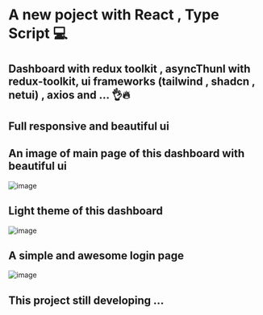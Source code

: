 # A new poject with React , Type Script 💻
## Dashboard with redux toolkit , asyncThunl with redux-toolkit, ui frameworks (tailwind , shadcn , netui) , axios and ... 👌🔥
## Full responsive and beautiful ui

## An image of main page of this dashboard with beautiful ui
![image](https://github.com/user-attachments/assets/d8c1989b-e385-48b6-bfd6-0ad8defd6b47)

## Light theme of this dashboard
![image](https://github.com/user-attachments/assets/5566232d-cd12-42b8-8ecb-e0c3f203b400)

## A simple and awesome login page
![image](https://github.com/user-attachments/assets/7a82dec3-92a0-47c3-98c8-8978cf114af6)

## This project still developing ...
